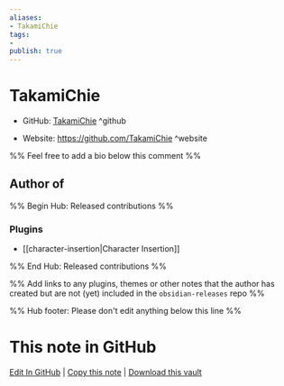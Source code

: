 ```yaml
---
aliases:
- TakamiChie
tags:
- 
publish: true
---
```


# TakamiChie

- GitHub: [TakamiChie](https://github.com/TakamiChie/) ^github
<!-- - Discord: `@` ^discord-->
- Website: <https://github.com/TakamiChie> ^website
<!-- - [[Publish sites|Publish site]]: <https://> ^publish-->

%% Feel free to add a bio below this comment %%


## Author of

%% Begin Hub: Released contributions %%
### Plugins
- [[character-insertion|Character Insertion]]

%% End Hub: Released contributions %%

%% Add links to any plugins, themes or other notes that the author has created but are not (yet) included in the `obsidian-releases` repo %%

<!--
### Unlisted plugins
-->

<!--
### Others
-->

<!--
## Sponsor this author
-->

<!-- - [[GitHub sponsors]]: [Sponsor @TakamiChie on GitHub Sponsors](https://github.com/sponsors/TakamiChie) ^github-sponsor-->
<!-- - [[Buy me a coffee]]: <https://> ^buy-me-a-coffee-->
<!-- - [[PayPal]]: <https://> ^paypal-->
<!-- - [[Patreon]]: <https://> ^patreon-->

<!--
## Follow this author
-->

<!-- - [[YouTube Channels|On YouTube]]: <https://> ^youtube-->
<!-- - Twitter: <https://> ^twitter-->
<!-- - ... -->

%% Hub footer: Please don't edit anything below this line %%

# This note in GitHub

<span class="git-footer">[Edit In GitHub](https://github.dev/obsidian-community/obsidian-hub/blob/main/01%20-%20Community/People/TakamiChie.md "git-hub-edit-note") | [Copy this note](https://raw.githubusercontent.com/obsidian-community/obsidian-hub/main/01%20-%20Community/People/TakamiChie.md "git-hub-copy-note") | [Download this vault](https://github.com/obsidian-community/obsidian-hub/archive/refs/heads/main.zip "git-hub-download-vault") </span>
